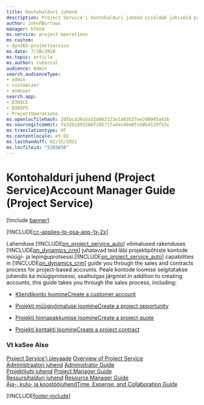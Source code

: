 ```yaml
---
title: Kontohalduri juhend
description: Project Service'i kontohalduri juhend sisaldab juhiseid projektipõhiste kontode müügi- ja lepinguprotsessi kohta.
author: JohnPBurrows
manager: kfend
ms.service: project-operations
ms.custom:
- dyn365-projectservice
ms.date: 7/30/2018
ms.topic: article
ms.author: ruhercul
audience: Admin
search.audienceType:
- admin
- customizer
- enduser
search.app:
- D365CE
- D365PS
- ProjectOperations
ms.openlocfilehash: 2d5bca26a5a32d062123e1a83b27ee2d0045a43b
ms.sourcegitcommit: fa32b1893286f20271fa4ec4be8fc68bd135f53c
ms.translationtype: HT
ms.contentlocale: et-EE
ms.lasthandoff: 02/15/2021
ms.locfileid: "5285658"
---
```

# <a name="account-manager-guide-project-service"></a><span data-ttu-id="c56fc-103">Kontohalduri juhend (Project Service)</span><span class="sxs-lookup"><span data-stu-id="c56fc-103">Account Manager Guide (Project Service)</span></span>

[!include [banner](../includes/psa-now-project-operations.md)]

[!INCLUDE[cc-applies-to-psa-app-1x-2x](../includes/cc-applies-to-psa-app-1x-2x.md)]

<span data-ttu-id="c56fc-104">Lahenduse [!INCLUDE[pn_project_service_auto](../includes/pn-project-service-auto.md)] võimalused rakenduses [!INCLUDE[pn_dynamics_crm](../includes/pn-dynamics-crm.md)] juhatavad teid läbi projektipõhiste kontode müügi- ja lepinguprotsessi.</span><span class="sxs-lookup"><span data-stu-id="c56fc-104">[!INCLUDE[pn_project_service_auto](../includes/pn-project-service-auto.md)] capabilities in [!INCLUDE[pn_dynamics_crm](../includes/pn-dynamics-crm.md)] guide you through the sales and contracts process for project-based accounts.</span></span> <span data-ttu-id="c56fc-105">Peale kontode loomise selgitatakse juhendis ka müügiprotsessi, sealhulgas järgmist.</span><span class="sxs-lookup"><span data-stu-id="c56fc-105">In addition to creating accounts, this guide takes you through the sales process, including:</span></span>  
  
-   [<span data-ttu-id="c56fc-106">Kliendikonto loomine</span><span class="sxs-lookup"><span data-stu-id="c56fc-106">Create a customer account</span></span>](../psa/create-customer-account.md)  
  
-   [<span data-ttu-id="c56fc-107">Projekti müügivõimaluse loomine</span><span class="sxs-lookup"><span data-stu-id="c56fc-107">Create a project opportunity</span></span>](../psa/create-project-opportunity.md)  
  
-   [<span data-ttu-id="c56fc-108">Projekti hinnapakkumise loomine</span><span class="sxs-lookup"><span data-stu-id="c56fc-108">Create a project quote</span></span>](../psa/create-project-quote.md)  
  
-   [<span data-ttu-id="c56fc-109">Projekti kontakti loomine</span><span class="sxs-lookup"><span data-stu-id="c56fc-109">Create a project contract</span></span>](../psa/create-project-contract.md)  
  
  
### <a name="see-also"></a><span data-ttu-id="c56fc-110">Vt ka</span><span class="sxs-lookup"><span data-stu-id="c56fc-110">See Also</span></span>  
 <span data-ttu-id="c56fc-111">[Project Service'i ülevaade](../psa/overview.md) </span><span class="sxs-lookup"><span data-stu-id="c56fc-111">[Overview of Project Service](../psa/overview.md) </span></span>  
 <span data-ttu-id="c56fc-112">[Administraatori juhend](../psa/admin-guide.md) </span><span class="sxs-lookup"><span data-stu-id="c56fc-112">[Administrator Guide](../psa/admin-guide.md) </span></span>  
 <span data-ttu-id="c56fc-113">[Projektijuhi juhend](../psa/project-manager-guide.md) </span><span class="sxs-lookup"><span data-stu-id="c56fc-113">[Project Manager Guide](../psa/project-manager-guide.md) </span></span>  
 <span data-ttu-id="c56fc-114">[Ressursihalduri juhend](../psa/resource-manager-guide.md) </span><span class="sxs-lookup"><span data-stu-id="c56fc-114">[Resource Manager Guide](../psa/resource-manager-guide.md) </span></span>  
 [<span data-ttu-id="c56fc-115">Aja-, kulu- ja koostööjuhend</span><span class="sxs-lookup"><span data-stu-id="c56fc-115">Time, Expense, and Collaboration Guide</span></span>](../psa/time-expense-collaboration-guide.md)


[!INCLUDE[footer-include](../includes/footer-banner.md)]